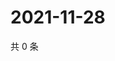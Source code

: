 # 2021-11-28

共 0 条

<!-- BEGIN WEIBO -->
<!-- 最后更新时间 Sun Nov 28 2021 17:13:54 GMT+0800 (China Standard Time) -->

<!-- END WEIBO -->

